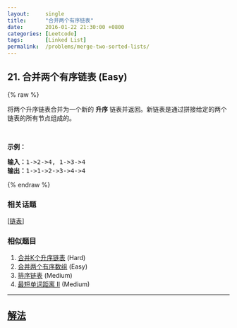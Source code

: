 ```yaml
---
layout:     single
title:      "合并两个有序链表"
date:       2016-01-22 21:30:00 +0800
categories: [Leetcode]
tags:       [Linked List]
permalink:  /problems/merge-two-sorted-lists/
---
```


## 21. 合并两个有序链表 (Easy)

{% raw %}

<p>将两个升序链表合并为一个新的 <strong>升序</strong> 链表并返回。新链表是通过拼接给定的两个链表的所有节点组成的。&nbsp;</p>

<p>&nbsp;</p>

<p><strong>示例：</strong></p>

<pre><strong>输入：</strong>1-&gt;2-&gt;4, 1-&gt;3-&gt;4
<strong>输出：</strong>1-&gt;1-&gt;2-&gt;3-&gt;4-&gt;4
</pre>

{% endraw %}

### 相关话题
  [[链表](https://github.com/openset/leetcode/tree/master/tag/linked-list/README.md)]

### 相似题目
  1. [合并K个升序链表](/problems/merge-k-sorted-lists) (Hard)
  1. [合并两个有序数组](/problems/merge-sorted-array) (Easy)
  1. [排序链表](/problems/sort-list) (Medium)
  1. [最短单词距离 II](/problems/shortest-word-distance-ii) (Medium)

---

## [解法](https://github.com/openset/leetcode/tree/master/problems/merge-two-sorted-lists)
